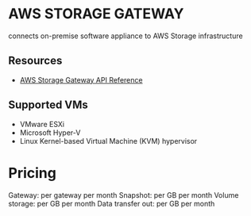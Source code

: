 # AWS STORAGE GATEWAY

connects on-premise software appliance to AWS Storage infrastructure

## Resources

- [AWS Storage Gateway API Reference](https://docs.aws.amazon.com/storagegateway/latest/APIReference/Welcome.html)

## Supported VMs

- VMware ESXi
- Microsoft Hyper-V
- Linux Kernel-based Virtual Machine (KVM) hypervisor

# Pricing

Gateway: per gateway per month
Snapshot: per GB per month
Volume storage: per GB per month
Data transfer out: per GB per month

